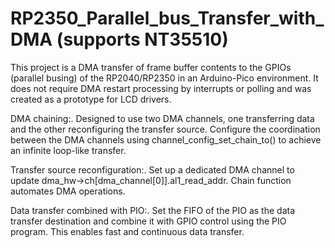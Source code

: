 # RP2350_Parallel_bus_Transfer_with_DMA (supports NT35510)
This project is a DMA transfer of frame buffer contents to the GPIOs (parallel busing) of the RP2040/RP2350 in an Arduino-Pico environment. It does not require DMA restart processing by interrupts or polling and was created as a prototype for LCD drivers.

DMA chaining:.
        Designed to use two DMA channels, one transferring data and the other reconfiguring the transfer source.
        Configure the coordination between the DMA channels using channel_config_set_chain_to() to achieve an infinite loop-like transfer.

Transfer source reconfiguration:.
        Set up a dedicated DMA channel to update dma_hw->ch[dma_channel[0]].al1_read_addr.
        Chain function automates DMA operations.

Data transfer combined with PIO:.
        Set the FIFO of the PIO as the data transfer destination and combine it with GPIO control using the PIO program.
        This enables fast and continuous data transfer.
